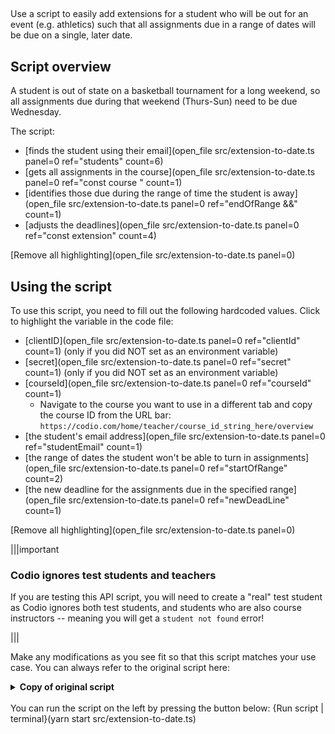 ##

Use a script to easily add extensions for a student who will be out for an event (e.g. athletics) such that all assignments due in a range of dates will be due on a single, later date.

## Script overview
A student is out of state on a basketball tournament for a long weekend, so all assignments due during that weekend (Thurs-Sun) need to be due Wednesday.

The script:
* [finds the student using their email](open_file src/extension-to-date.ts panel=0 ref="students" count=6)
* [gets all assignments in the course](open_file src/extension-to-date.ts panel=0 ref="const course " count=1)
* [identifies those due during the range of time the student is away](open_file src/extension-to-date.ts panel=0 ref="endOfRange &&" count=1)
* [adjusts the deadlines](open_file src/extension-to-date.ts panel=0 ref="const extension" count=4)

[Remove all highlighting](open_file src/extension-to-date.ts panel=0)

## Using the script
To use this script, you need to fill out the following hardcoded values. Click to highlight the variable in the code file:
* [clientID](open_file src/extension-to-date.ts panel=0 ref="clientId" count=1) (only if you did NOT set as an environment variable)
* [secret](open_file src/extension-to-date.ts panel=0 ref="secret" count=1)  (only if you did NOT set as an environment variable)
* [courseId](open_file src/extension-to-date.ts panel=0 ref="courseId" count=1)
    * Navigate to the course you want to use in a different tab and copy the course ID from the URL bar: `https://codio.com/home/teacher/course_id_string_here/overview`
* [the student's email address](open_file src/extension-to-date.ts panel=0 ref="studentEmail" count=1)
* [the range of dates the student won't be able to turn in assignments](open_file src/extension-to-date.ts panel=0 ref="startOfRange" count=2)
* [the new deadline for the assignments due in the specified range](open_file src/extension-to-date.ts panel=0 ref="newDeadLine" count=1)


[Remove all highlighting](open_file src/extension-to-date.ts panel=0)

|||important
### Codio ignores test students and teachers
If you are testing this API script, you will need to create a "real" test student as Codio ignores both test students, and students who are also course instructors -- meaning you will get a `student not found` error!

|||

Make any modifications as you see fit so that this script matches your use case. You can always refer to the original script here:
<details>
  <summary>
     <b>Copy of original script</b>
  </summary>
    require('dotenv').config()
    import codio from 'codio-api-js'
    import _ from 'lodash'
    const api = codio.v1

    const clientId = process.env['CLIENT'] || 'clientId'
    const secret = process.env['SECRET'] || 'secret'

    // hardcoded values
    const courseId = 'courseId'
    const studentEmail = 'student@email.com'
    let startOfRange = new Date('yyyy-mm-ddThh:mm:ss')
    let endOfRange = new Date('yyyy-mm-ddThh:mm:ss')
    let newDeadLine = new Date('yyyy-mm-ddThh:mm:ss')

    async function main() {
      await api.auth(clientId, secret)
      const students = await api.course.getStudents(courseId)

      const student = _.find(students, {email: studentEmail})
      if (_.isUndefined(student)) {
          throw new Error(`${studentEmail} student not found`)
      }
      const course = await api.course.info(courseId)

      for (const assignment of course.assignments) {
        const settings = await api.assignment.getSettings(courseId, assignment.id)
        if (!settings.endTime) {
          continue
        }
        if (settings.endTime < endOfRange && settings.endTime > startOfRange) {
          const extension = (newDeadLine.getTime() - settings.endTime.getTime()) / (1000 * 60)
          console.log(`Adjusting ${assignment.name} adding ${extension} minutes`)
          await api.assignment.updateStudentTimeExtension(courseId, assignment.id, student.id, {
            extendedDeadline: extension
          })
        }
      }
    }

    main().catch(_ => {
      console.error(_);
      process.exit(1)
    }) 

</details>

<br>
You can run the script on the left by pressing the button below:
{Run script | terminal}(yarn start src/extension-to-date.ts)
